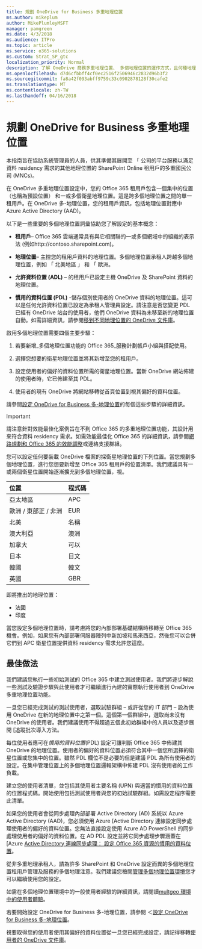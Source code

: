 ```yaml
---
title: 規劃 OneDrive for Business 多重地理位置
ms.author: mikeplum
author: MikePlumleyMSFT
manager: pamgreen
ms.date: 4/3/2018
ms.audience: ITPro
ms.topic: article
ms.service: o365-solutions
ms.custom: Strat_SP_gtc
localization_priority: Normal
description: 了解 OneDrive 商務多重地理位置、 多個地理位置的運作方式，且何種地理位置可供資料存放區。
ms.openlocfilehash: d7d6cfbbff4cf0ec2516f2506946c2832d96b3f2
ms.sourcegitcommit: fa8a42f093abff9759c33c0902878128f30cafe2
ms.translationtype: MT
ms.contentlocale: zh-TW
ms.lasthandoff: 04/16/2018
---
```

# <a name="plan-for-onedrive-for-business-multi-geo"></a>規劃 OneDrive for Business 多重地理位置

本指南旨在協助系統管理員的人員，供其準備其展開至 「 公司的平台服務以滿足資料 residency 需求的其他地理位置的 SharePoint Online 租用戶的多重國民公司 (MNCs)。

在 OneDrive 多重地理位置設定中，您的 Office 365 租用戶包含一個集中的位置 （也稱為預設位置） 和一或多個衛星地理位置。這是跨多個地理位置之間的單一租用戶。在 OneDrive 多-地理位置，您的租用戶資訊，包括地理位置對應中 Azure Active Directory (AAD)。 

以下是一些重要的多個地理位置詞彙協助您了解設定的基本概念：

-   **租用戶**– Office 365 雲端通常具有與它相關聯的一或多個網域中的組織的表示法 (例如http://contoso.sharepoint.com)。 

-   **地理位置**– 主控您的租用戶資料的地理位置。多個地理位置承租人跨越多個地理位置，例如 「 北美地區 」 和 「 歐洲。

-   **允許資料位置 (ADL)** – 的租用戶已設定主機 OneDrive 及 SharePoint 資料的地理位置。

-   **慣用的資料位置 (PDL)** -儲存個別使用者的 OneDrive 資料的地理位置。這可以是任何允許資料位置已設定為承租人管理員設定。請注意是否您變更 PDL 已經有 OneDrive 站台的使用者，他們 OneDrive 資料為未移至新的地理位置自動。如需詳細資訊，請參閱[移到不同地理位置的 OneDrive 文件庫](move-onedrive-between-geo-locations.md)。

啟用多個地理位置需要四個主要步驟：

1.  若要新增_多個地理位置功能的 Office 365_服務計劃帳戶小組與搭配使用。

2.  選擇您想要的衛星地理位置並將其新增至您的租用戶。

3.  設定使用者的偏好的資料位置所需的衛星地理位置。當新 OneDrive 網站佈建的使用者時，它已佈建至其 PDL。

4.  使用者的現有 OneDrive 將網站移轉從首頁位置到視其偏好的資料位置。

請參閱[設定 OneDrive for Business 多-地理位置](multi-geo-tenant-configuration.md)的每個這些步驟的詳細資訊。

> [!IMPORTANT]
> 請注意針對效能最佳化案例旨在不到 Office 365 的多重地理位置功能，其設計用來符合資料 residency 需求。如需效能最佳化 Office 365 的詳細資訊，請參閱[網路規劃和 Office 365 的效能調整](https://support.office.com/article/e5f1228c-da3c-4654-bf16-d163daee8848)或連絡支援群組。

您可以設定任何要裝載 OneDrive 檔案的採衛星地理位置的下列位置。當您規劃多個地理位置，進行您想要新增至 Office 365 租用戶的位置清單。我們建議具有一或兩個衛星位置開始逐漸擴充到多個地理位置，視。

<table>
<thead>
<tr class="header">
<th align="left"><strong>位置</strong></th>
<th align="left"><strong>程式碼</strong></th>
</tr>
</thead>
<tbody>
<tr class="odd">
<td align="left">亞太地區</td>
<td align="left">APC</td>
</tr>
<tr class="even">
<td align="left">歐洲 / 東部正 / 非洲</td>
<td align="left">EUR</td>
</tr>
<tr class="odd">
<td align="left">北美</td>
<td align="left">名稱</td>
</tr>
<tr class="even">
<td align="left">澳大利亞</td>
<td align="left">澳洲</td>
</tr>
<tr class="odd">
<td align="left">加拿大</td>
<td align="left">可以</td>
</tr>
<tr class="odd">
<td align="left">日本</td>
<td align="left">日文</td>
</tr>
<tr class="even">
<td align="left">韓國</td>
<td align="left">韓文</td>
</tr>
<tr class="odd">
<td align="left">英國</td>
<td align="left">GBR</td>
</tr>
</tbody>
</table>

即將推出的地理位置：
  
- 法國
- 印度

當您設定多個地理位置時，請考慮將您的內部部署基礎結構時移轉至 Office 365 機會。例如，如果您有內部部署伺服器陣列中新加坡和馬來西亞，然後您可以合併它們到 APC 衛星位置提供資料 residency 需求允許您這麼。

## <a name="best-practices"></a>最佳做法

我們建議您執行一些初始測試的 Office 365 中建立測試使用者。我們將逐步解說一些測試及驗證步驟與此使用者才可繼續進行內建的實際執行使用者到 OneDrive 多重地理位置功能。

一旦您已經完成測試的測試使用者，選取試驗群組 – 或許從您的 IT 部門 – 設為使用 OneDrive 在新的地理位置中之第一個。這個第一個群組中，選取尚未沒有 OneDrive 的使用者。我們建議使用不得超過五個此初始群組中的人員以及逐步展開 [追蹤批次導入方法。

每位使用者應可在*慣用的資料位置*(PDL) 設定可讓判斷 Office 365 中佈建其 OneDrive 的地理位置。使用者的偏好的資料位置必須符合其中一個您所選擇的衛星位置或您集中的位置。雖然 PDL 欄位不是必要的但是建議 PDL 為所有使用者的設定。在集中管理位置上的多個地理位置邏輯架構中佈建 PDL 沒有使用者的工作負載。   

建立您的使用者清單，並包括其使用者主要名稱 (UPN) 與適當的慣用的資料位置的位置程式碼。開始使用包括測試使用者與您的初始試驗群組。如需設定程序需要此清單。

如果您的使用者會從同步處理內部部署 Active Directory (AD) 系統以 Azure Active Directory (AAD)，您必須使用 Azure [Active Directory 連線設定同步處理使用者的偏好的資料位置。您無法直接設定使用 Azure AD PowerShell 的同步處理使用者的偏好的資料位置。在 AD PDL 設定並將它同步處理步驟涵蓋在[Azure [Active Directory 連線同步處理： 設定 Office 365 資源的慣用的資料位置](https://docs.microsoft.com/en-us/azure/active-directory/connect/active-directory-aadconnectsync-feature-preferreddatalocation)。

從非多重地理承租人，請為許多 SharePoint 和 OneDrive 設定而異的多個地理位置租用戶管理及服務的多個地理注意。我們建議您檢閱[管理多個地理位置環境](administering-a-multi-geo-environment.md)您才可以繼續使用您的設定。

如需在多個地理位置環境中的一般使用者經驗的詳細資訊，請閱讀[multgeo 環境中的使用者體驗](multi-geo-user-experience.md)。

若要開始設定 OneDrive for Business 多-地理位置，請參閱 ＜[設定 OneDrive for Business 多-地理位置](multi-geo-tenant-configuration.md)。

視要取得您的使用者使用其偏好的資料位置從一旦您已經完成設定，請記得移轉[使用者的 OneDrive 文件庫](move-onedrive-between-geo-locations.md)。
